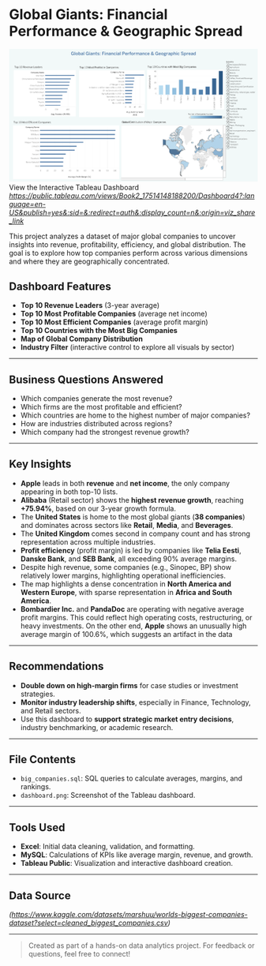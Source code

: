 # Global Giants: Financial Performance & Geographic Spread

![Dashboard Screenshot](./Dashboard.png)
View the Interactive Tableau Dashboard  
*https://public.tableau.com/views/Book2_17514148188200/Dashboard4?:language=en-US&publish=yes&:sid=&:redirect=auth&:display_count=n&:origin=viz_share_link*

This project analyzes a dataset of major global companies to uncover insights into revenue, profitability, efficiency, and global distribution. The goal is to explore how top companies perform across various dimensions and where they are geographically concentrated.

## Dashboard Features

- **Top 10 Revenue Leaders** (3-year average)
- **Top 10 Most Profitable Companies** (average net income)
- **Top 10 Most Efficient Companies** (average profit margin)
- **Top 10 Countries with the Most Big Companies**
- **Map of Global Company Distribution**
- **Industry Filter** (interactive control to explore all visuals by sector)



---

## Business Questions Answered

- Which companies generate the most revenue?
- Which firms are the most profitable and efficient?
- Which countries are home to the highest number of major companies?
- How are industries distributed across regions?
- Which company had the strongest revenue growth?

---

## Key Insights

- **Apple** leads in both **revenue** and **net income**, the only company appearing in both top-10 lists.
- **Alibaba** (Retail sector) shows the **highest revenue growth**, reaching **+75.94%**, based on our 3-year growth formula.
- The **United States** is home to the most global giants (**38 companies**) and dominates across sectors like **Retail**, **Media**, and **Beverages**.
- The **United Kingdom** comes second in company count and has strong representation across multiple industries.
- **Profit efficiency** (profit margin) is led by companies like **Telia Eesti**, **Danske Bank**, and **SEB Bank**, all exceeding 90% average margins.
- Despite high revenue, some companies (e.g., Sinopec, BP) show relatively lower margins, highlighting operational inefficiencies.
- The map highlights a dense concentration in **North America and Western Europe**, with sparse representation in **Africa and South America**.
- **Bombardier Inc.** and **PandaDoc** are operating with negative average profit margins. This could reflect high operating costs, restructuring, or heavy investments. On the other end, **Apple** shows an unusually high average margin of 100.6%, which suggests an artifact in the data

---

## Recommendations

- **Double down on high-margin firms** for case studies or investment strategies.
- **Monitor industry leadership shifts**, especially in Finance, Technology, and Retail sectors.
- Use this dashboard to **support strategic market entry decisions**, industry benchmarking, or academic research.

---

## File Contents

- `big_companies.sql`: SQL queries to calculate averages, margins, and rankings.
- `dashboard.png`: Screenshot of the Tableau dashboard.

---

## Tools Used

- **Excel**: Initial data cleaning, validation, and formatting.
- **MySQL**: Calculations of KPIs like average margin, revenue, and growth.
- **Tableau Public**: Visualization and interactive dashboard creation.

---

## Data Source
 
*(https://www.kaggle.com/datasets/marshuu/worlds-biggest-companies-dataset?select=cleaned_biggest_companies.csv)*

---

> Created as part of a hands-on data analytics project. For feedback or questions, feel free to connect!
